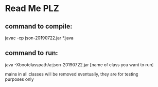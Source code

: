 # Read Me PLZ

## command to compile:

javac -cp json-20190722.jar *.java

## command to run:

java -Xbootclasspath/a:json-20190722.jar [name of class you want to run]

mains in all classes will be removed eventually, they are for testing purposes only
